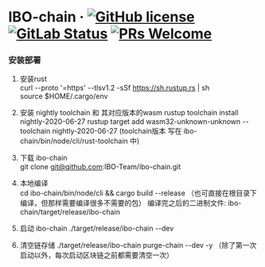 # IBO-chain &middot; [![GitHub license](https://img.shields.io/badge/license-GPL3%2FApache2-blue)](LICENSE) [![GitLab Status](https://gitlab.parity.io/parity/substrate/badges/master/pipeline.svg)](https://gitlab.parity.io/parity/substrate/pipelines) [![PRs Welcome](https://img.shields.io/badge/PRs-welcome-brightgreen.svg)](docs/CONTRIBUTING.adoc)

### 安装部署
1. 安装rust  
curl --proto '=https' --tlsv1.2 -sSf https://sh.rustup.rs | sh  
source $HOME/.cargo/env

2. 安装 nightly toolchain 和 其对应版本的wasm 
rustup toolchain install nightly-2020-06-27
rustup target add wasm32-unknown-unknown --toolchain nightly-2020-06-27 
(toolchain版本 写在 ibo-chain/bin/node/cli/rust-toolchain 中)  

3. 下载 ibo-chain  
 git clone git@github.com:IBO-Team/ibo-chain.git  

4. 本地编译  
 cd ibo-chain/bin/node/cli && cargo build --release  （也可直接在根目录下编译，但那样需要编译很多不需要的包） 
 编译完之后的二进制文件: ibo-chain/target/release/ibo-chain
 
5. 启动 ibo-chain 
./target/release/ibo-chain --dev

6. 清空链存储
./target/release/ibo-chain purge-chain --dev -y （除了第一次启动以外，每次启动区块链之前都需要清空一次）
 
